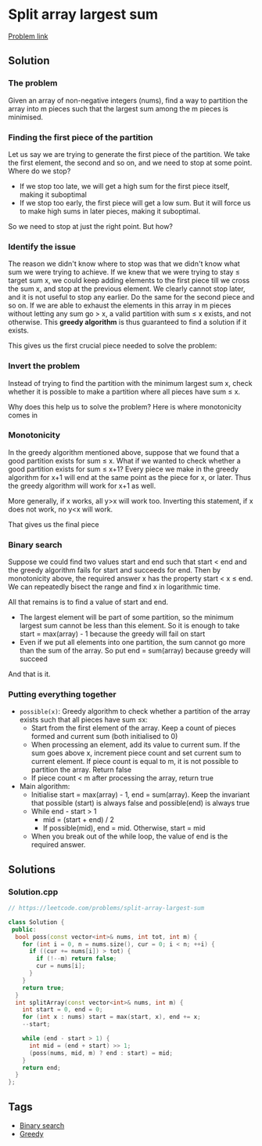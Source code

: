 # Split array largest sum

[Problem link](https://leetcode.com/problems/split-array-largest-sum)

## Solution

### The problem

Given an array of non-negative integers (nums), find a way to partition the array into m pieces such that the largest sum among the m pieces is minimised.

### Finding the first piece of the partition

Let us say we are trying to generate the first piece of the partition. We take the first element, the second and so on, and we need to stop at some point. Where do we stop?

* If we stop too late, we will get a high sum for the first piece itself, making it suboptimal
* If we stop too early, the first piece will get a low sum. But it will force us to make high sums in later pieces, making it suboptimal.

So we need to stop at just the right point. But how?

### Identify the issue

The reason we didn't know where to stop was that we didn't know what sum we were trying to achieve. If we knew that we were trying to stay ≤ target sum x, we could keep adding elements to the first piece till we cross the sum x, and stop at the previous element. We clearly cannot stop later, and it is not useful to stop any earlier. Do the same for the second piece and so on. If we are able to exhaust the elements in this array in m pieces without letting any sum go > x, a valid partition with sum ≤ x exists, and not otherwise. This **greedy algorithm** is thus guaranteed to find a solution if it exists.

This gives us the first crucial piece needed to solve the problem:

### Invert the problem

Instead of trying to find the partition with the minimum largest sum x, check whether it is possible to make a partition where all pieces have sum ≤ x.

Why does this help us to solve the problem? Here is where monotonicity comes in

### Monotonicity

In the greedy algorithm mentioned above, suppose that we found that a good partition exists for sum ≤ x. What if we wanted to check whether a good partition exists for sum ≤ x+1? Every piece we make in the greedy algorithm for x+1 will end at the same point as the piece for x, or later. Thus the greedy algorithm will work for x+1 as well.

More generally, if x works, all y>x will work too. Inverting this statement, if x does not work, no y<x will work.

That gives us the final piece

### Binary search

Suppose we could find two values start and end such that start < end and the greedy algorithm fails for start and succeeds for end. Then by monotonicity above, the required answer x has the property start < x ≤ end. We can repeatedly bisect the range and find x in logarithmic time.

All that remains is to find a value of start and end.

* The largest element will be part of some partition, so the minimum largest sum cannot be less than this element. So it is enough to take start = max(array) - 1 because the greedy will fail on start
* Even if we put all elements into one partition, the sum cannot go more than the sum of the array. So put end = sum(array) because greedy will succeed

And that is it.

### Putting everything together

* `possible(x)`: Greedy algorithm to check whether a partition of the array exists such that all pieces have sum ≤x:
   * Start from the first element of the array. Keep a count of pieces formed and current sum  (both initialised to 0)
   * When processing an element, add its value to current sum. If the sum goes above x, increment piece count and set current sum to current element. If piece count is equal to m, it is not possible to partition the array. Return false
   * If piece count < m after processing the array, return true
* Main algorithm:
   * Initialise start = max(array) - 1, end = sum(array). Keep the invariant that possible (start) is always false and possible(end) is always true
   * While end - start > 1
      * mid = (start + end) / 2
      * If possible(mid), end = mid. Otherwise, start = mid
   * When you break out of the while loop, the value of end is the required answer.

## Solutions


### Solution.cpp
```cpp
// https://leetcode.com/problems/split-array-largest-sum

class Solution {
 public:
  bool poss(const vector<int>& nums, int tot, int m) {
    for (int i = 0, n = nums.size(), cur = 0; i < n; ++i) {
      if ((cur += nums[i]) > tot) {
        if (!--m) return false;
        cur = nums[i];
      }
    }
    return true;
  }
  int splitArray(const vector<int>& nums, int m) {
    int start = 0, end = 0;
    for (int x : nums) start = max(start, x), end += x;
    --start;

    while (end - start > 1) {
      int mid = (end + start) >> 1;
      (poss(nums, mid, m) ? end : start) = mid;
    }
    return end;
  }
};
```
## Tags

* [Binary search](/Collections/binary-search.md#binary-search)
* [Greedy](/Collections/greedy.md#greedy)
